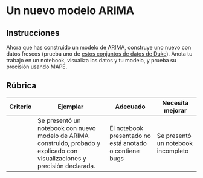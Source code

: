 # Un nuevo modelo ARIMA

## Instrucciones

Ahora que has construido un modelo de ARIMA, construye uno nuevo con datos frescos (prueba uno de [estos conjuntos de datos de Duke](http://www2.stat.duke.edu/~mw/ts_data_sets.html)). Anota tu trabajo en un notebook, visualiza los datos y tu modelo, y prueba su precisión usando MAPE.


## Rúbrica

| Criterio | Ejemplar                                                                                                           | Adecuado                                                 | Necesita mejorar                   |
| -------- | ------------------------------------------------------------------------------------------------------------------- | -------------------------------------------------------- | ----------------------------------- |
|          | Se presentó un notebook con nuevo modelo de ARIMA construido, probado y explicado con visualizaciones y precisión declarada. | El notebook presentado no está anotado o contiene bugs | Se presentó un notebook incompleto |